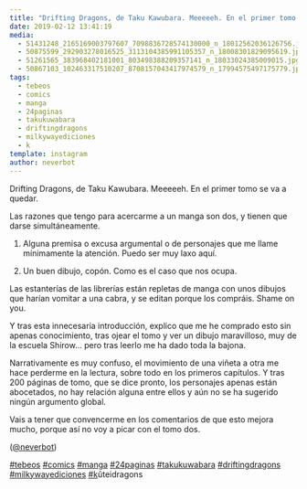 ```yaml
---
title: "Drifting Dragons, de Taku Kawubara. Meeeeeh. En el primer tomo se va a quedar"
date: 2019-02-12 13:41:19
media: 
  - 51431248_2165169003797607_7098836728574130000_n_18012562036126756.jpg
  - 50875599_292903278016525_3113104385991105357_n_18008301829095619.jpg
  - 51261565_383968402181001_803498388209357141_n_18033024385009015.jpg
  - 50867103_102463317510207_8708157043417974579_n_17994575497175779.jpg
tags: 
  - tebeos
  - comics
  - manga
  - 24paginas
  - takukuwabara
  - driftingdragons
  - milkywayediciones
  - k
template: instagram
author: neverbot
---
```


Drifting Dragons, de Taku Kawubara. Meeeeeh. En el primer tomo se va a quedar.


Las razones que tengo para acercarme a un manga son dos, y tienen que darse simultáneamente.


1) Alguna premisa o excusa argumental o de personajes que me llame mínimamente la atención. Puedo ser muy laxo aquí.


2) Un buen dibujo, copón. Como es el caso que nos ocupa.


Las estanterías de las librerías están repletas de manga con unos dibujos que harían vomitar a una cabra, y se editan porque los compráis. Shame on you.


Y tras esta innecesaria introducción, explico que me he comprado esto sin apenas conocimiento, tras ojear el tomo y ver un dibujo maravilloso, muy de la escuela Shirow... pero tras leerlo me ha dado toda la bajona.


Narrativamente es muy confuso, el movimiento de una viñeta a otra me hace perderme en la lectura, sobre todo en los primeros capítulos. Y tras 200 páginas de tomo, que se dice pronto, los personajes apenas están abocetados, no hay relación alguna entre ellos y aún no se ha sugerido ningún argumento global.


Vais a tener que convencerme en los comentarios de que esto mejora mucho, porque así no voy a picar con el tomo dos.


([@neverbot](https://instagram.com/neverbot))


[#tebeos](/tags/tebeos) [#comics](/tags/comics) [#manga](/tags/manga) [#24paginas](/tags/24paginas) [#takukuwabara](/tags/takukuwabara) [#driftingdragons](/tags/driftingdragons) [#milkywayediciones](/tags/milkywayediciones) [#k](/tags/k)ûteidragons
